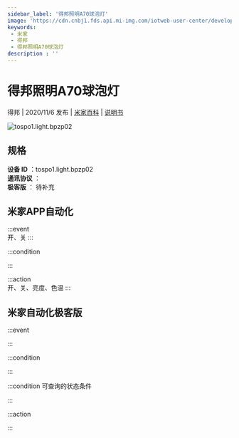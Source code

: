 ```yaml
---
sidebar_label: '得邦照明A70球泡灯'
image: 'https://cdn.cnbj1.fds.api.mi-img.com/iotweb-user-center/developer_1679047770697q903CMec.png?GalaxyAccessKeyId=AKVGLQWBOVIRQ3XLEW&Expires=9223372036854775807&Signature=M74uIUAupexNokcDvmkG0GJj490='
keywords: 
 - 米家
 - 得邦
 - 得邦照明A70球泡灯
description : ''
---
```

# 得邦照明A70球泡灯

得邦 | 2020/11/6 发布 | [米家百科](https://home.mi.com/webapp/content/baike/product/index.html?model=tospo1.light.bpzp02) | [说明书](https://home.mi.com/views/introduction.html?model=tospo1.light.bpzp02&region=cn)

![tospo1.light.bpzp02](https://cdn.cnbj1.fds.api.mi-img.com/iotweb-user-center/developer_1679047770697q903CMec.png?GalaxyAccessKeyId=AKVGLQWBOVIRQ3XLEW&Expires=9223372036854775807&Signature=M74uIUAupexNokcDvmkG0GJj490=)

## 规格  
> 
**设备 ID** ：tospo1.light.bpzp02  
**通讯协议** ：  
**极客版**  ： 待补充 


## 米家APP自动化  

:::event  
开、关
:::

:::condition  

:::

:::action   
开、关、亮度、色温
:::

## 米家自动化极客版  

:::event  

:::

:::condition  

:::

:::condition 可查询的状态条件  

:::

:::action  

:::

        
